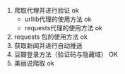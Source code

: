 1. 爬取代理并进行验证   ok
    - urllib代理的使用方法   ok
    - requests代理的使用方法  ok
2. requests 包的使用方法  ok
3. 获取新闻并进行自动推送 
4. 豆瓣登录方法（验证码与隐藏域） OK
5. 美丽说爬取 ok
